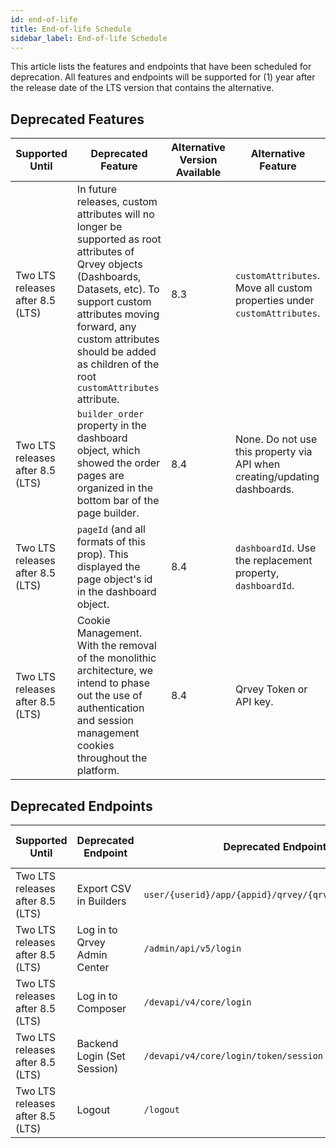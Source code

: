 ```yaml
---
id: end-of-life
title: End-of-life Schedule
sidebar_label: End-of-life Schedule
---
```


<div>

This article lists the features and endpoints that have been scheduled for deprecation. All features and endpoints will be supported for (1) year after the release date of the LTS version that contains the alternative.

## Deprecated Features

| **Supported Until** | **Deprecated Feature** | **Alternative Version Available** | **Alternative Feature** |
| --- | --- | --- | --- |
| Two LTS releases after 8.5 (LTS) | In future releases, custom attributes will no longer be supported as root attributes of Qrvey objects (Dashboards, Datasets, etc). To support custom attributes moving forward, any custom attributes should be added as children of the root `customAttributes` attribute. | 8.3 | `customAttributes`. Move all custom properties under `customAttributes`. |
| Two LTS releases after 8.5 (LTS) | `builder_order` property in the dashboard object, which showed the order pages are organized in the bottom bar of the page builder. | 8.4 | None. Do not use this property via API when creating/updating dashboards. |
| Two LTS releases after 8.5 (LTS) | `pageId` (and all formats of this prop). This displayed the page object's id in the dashboard object. | 8.4 | `dashboardId`. Use the replacement property, `dashboardId`. |
| Two LTS releases after 8.5 (LTS) | Cookie Management. With the removal of the monolithic architecture, we intend to phase out the use of authentication and session management cookies throughout the platform. | 8.4 | Qrvey Token or API key. |

## Deprecated Endpoints

| **Supported Until** | **Deprecated Endpoint** | **Deprecated Endpoint Path** | **Alternative Version Available** | **Alternative Endpoint** |
| --- | --- | --- | --- | --- |
| Two LTS releases after 8.5 (LTS) | Export CSV in Builders | `user/{userid}/app/{appid}/qrvey/{qrveyid}/export/answers` | 8.3 | `/devapi/v5/export/user/{userId}/app/{appId}/{qrveyId}/answers` |
| Two LTS releases after 8.5 (LTS) | Log in to Qrvey Admin Center | `/admin/api/v5/login` | 8.4 | `/api/admin/v6/login` |
| Two LTS releases after 8.5 (LTS) | Log in to Composer | `/devapi/v4/core/login` | 8.4 | `/api/admin/v6/login` |
| Two LTS releases after 8.5 (LTS) | Backend Login (Set Session) | `/devapi/v4/core/login/token/session` | 8.4 | `/api/admin/v6/login` |
| Two LTS releases after 8.5 (LTS) | Logout | `/logout` | 8.4 | `api/admin/v6/logout` |

</div>
